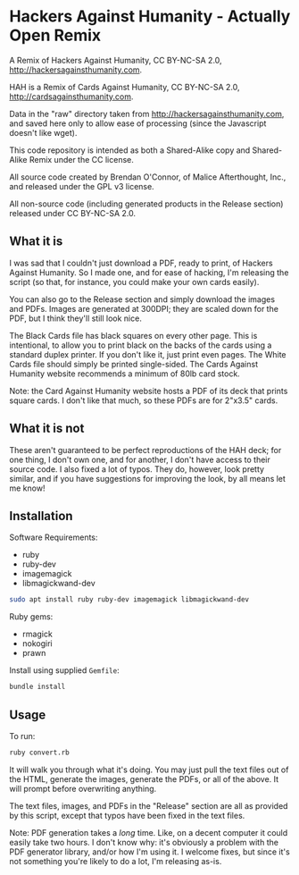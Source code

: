 # Hackers Against Humanity - Actually Open Remix

A Remix of Hackers Against Humanity, CC BY-NC-SA 2.0, http://hackersagainsthumanity.com.

HAH is a Remix of Cards Against Humanity, CC BY-NC-SA 2.0, http://cardsagainsthumanity.com.

Data in the "raw" directory taken from http://hackersagainsthumanity.com, and
saved here only to allow ease of processing (since the Javascript doesn't like
wget).

This code repository is intended as both a Shared-Alike copy and Shared-Alike Remix under the CC license.

All source code created by Brendan O'Connor, of Malice Afterthought, Inc.,
and released under the GPL v3 license.

All non-source code (including generated products in the Release section) released under CC BY-NC-SA 2.0.

## What it is

I was sad that I couldn't just download a PDF, ready to print, of Hackers Against Humanity. So I made one, and for ease of hacking, I'm releasing the script (so that, for instance, you could make your own cards easily).

You can also go to the Release section and simply download the images and PDFs. Images are generated at 300DPI; they are scaled down for the PDF, but I think they'll still look nice.

The Black Cards file has black squares on every other page. This is intentional, to allow you to print black on the backs of the cards using a standard duplex printer. If you don't like it, just print even pages. The White Cards file should simply be printed single-sided. The Cards Against Humanity website recommends a minimum of 80lb card stock.

Note: the Card Against Humanity website hosts a PDF of its deck that prints square cards. I don't like that much, so these PDFs are for 2"x3.5" cards.

## What it is not

These aren't guaranteed to be perfect reproductions of the HAH deck; for one thing, I don't own one, and for another, I don't have access to their source code. I also fixed a lot of typos. They do, however, look pretty similar, and if you have suggestions for improving the look, by all means let me know!

## Installation

Software Requirements:
- ruby
- ruby-dev
- imagemagick
- libmagickwand-dev

```sh
sudo apt install ruby ruby-dev imagemagick libmagickwand-dev
```

Ruby gems:
- rmagick
- nokogiri
- prawn

Install using supplied `Gemfile`:

```sh
bundle install
```

## Usage

To run:

```sh
ruby convert.rb
```

It will walk you through what it's doing. You may just pull the text files out of the HTML, generate the images, generate the PDFs, or all of the above. It will prompt before overwriting anything.

The text files, images, and PDFs in the "Release" section are all as provided by this script, except that typos have been fixed in the text files.

Note: PDF generation takes a *long* time. Like, on a decent computer it could easily take two hours. I don't know why: it's obviously a problem with the PDF generator library, and/or how I'm using it. I welcome fixes, but since it's not something you're likely to do a lot, I'm releasing as-is.

